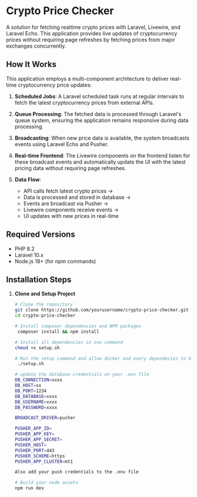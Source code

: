 # Crypto Price Checker

A solution for fetching realtime crypto prices with Laravel, Livewire, and Laravel Echo. This application provides live updates of cryptocurrency prices without requiring page refreshes by fetching prices from major exchanges concurrently.

## How It Works

This application employs a multi-component architecture to deliver real-time cryptocurrency price updates:

1. **Scheduled Jobs**: A Laravel scheduled task runs at regular intervals to fetch the latest cryptocurrency prices from external APIs.

2. **Queue Processing**: The fetched data is processed through Laravel's queue system, ensuring the application remains responsive during data processing.

3. **Broadcasting**: When new price data is available, the system broadcasts events using Laravel Echo and Pusher.

4. **Real-time Frontend**: The Livewire components on the frontend listen for these broadcast events and automatically update the UI with the latest pricing data without requiring page refreshes.

5. **Data Flow**:
    - API calls fetch latest crypto prices →
    - Data is processed and stored in database →
    - Events are broadcast via Pusher →
    - Livewire components receive events →
    - UI updates with new prices in real-time

## Required Versions

- PHP 8.2
- Laravel 10.x
- Node.js 18+ (for npm commands)

## Installation Steps

1. **Clone and Setup Project**
   ```bash
   # Clone the repository
   git clone https://github.com/yourusername/crypto-price-checker.git
   cd crypto-price-checker
   
   # Install composer dependencies and NPM packages
    composer install && npm install
   
   # Install all dependencies in one command
   chmod +x setup.sh
   
   # Run the setup command and allow docker and every dependecies to be installed properly
    ./setup.sh
   
   # update the database credentials on your .env file
   DB_CONNECTION=xxxx
   DB_HOST=xx
   DB_PORT=1234
   DB_DATABASE=xxxx
   DB_USERNAME=xxxx
   DB_PASSWORD=xxxx
   
   BROADCAST_DRIVER=pusher
   
   PUSHER_APP_ID=
   PUSHER_APP_KEY=
   PUSHER_APP_SECRET=
   PUSHER_HOST=
   PUSHER_PORT=443
   PUSHER_SCHEME=https
   PUSHER_APP_CLUSTER=mt1
   
   Also add your push credentials to the .env file 
   
   # Build your node assets
   npm run dev
